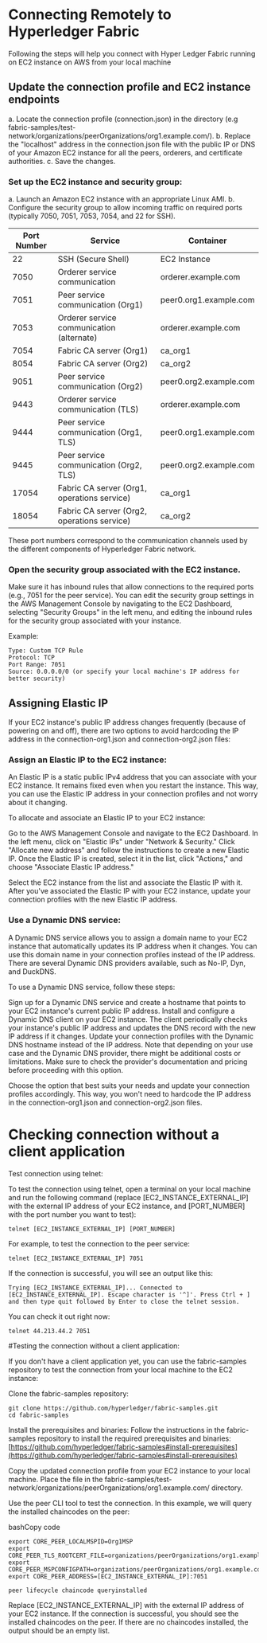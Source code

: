 ﻿# Connecting Remotely to Hyperledger Fabric
Following the steps will help you connect with Hyper Ledger Fabric running on EC2 instance on AWS from your local machine
## Update the connection profile and EC2 instance endpoints
a. Locate the connection profile (connection.json) in the directory (e.g fabric-samples/test-network/organizations/peerOrganizations/org1.example.com/).
b. Replace the "localhost" address in the connection.json file with the public IP or DNS of your Amazon EC2 instance for all the peers, orderers, and certificate authorities.
c. Save the changes.

### Set up the EC2 instance and security group:
a. Launch an Amazon EC2 instance with an appropriate Linux AMI.
b. Configure the security group to allow incoming traffic on required ports (typically 7050, 7051, 7053, 7054, and 22 for SSH).

| Port Number | Service | Container |
| --- | --- | --- |
| 22 | SSH (Secure Shell) | EC2 Instance |
| 7050 | Orderer service communication | orderer.example.com |
| 7051 | Peer service communication (Org1) | peer0.org1.example.com |
| 7053 | Orderer service communication (alternate) | orderer.example.com |
| 7054 | Fabric CA server (Org1) | ca_org1 |
| 8054 | Fabric CA server (Org2) | ca_org2 |
| 9051 | Peer service communication (Org2) | peer0.org2.example.com |
| 9443 | Orderer service communication (TLS) | orderer.example.com |
| 9444 | Peer service communication (Org1, TLS) | peer0.org1.example.com |
| 9445 | Peer service communication (Org2, TLS) | peer0.org2.example.com |
| 17054 | Fabric CA server (Org1, operations service) | ca_org1 |
| 18054 | Fabric CA server (Org2, operations service) | ca_org2 |

These port numbers correspond to the communication channels used by the different components of Hyperledger Fabric network.

### Open the security group associated with the EC2 instance. 
Make sure it has inbound rules that allow connections to the required ports (e.g., 7051 for the peer service). You can edit the security group settings in the AWS Management Console by navigating to the EC2 Dashboard, selecting "Security Groups" in the left menu, and editing the inbound rules for the security group associated with your instance.

Example:
```
Type: Custom TCP Rule
Protocol: TCP
Port Range: 7051
Source: 0.0.0.0/0 (or specify your local machine's IP address for better security)
```
## Assigning Elastic IP
If your EC2 instance's public IP address changes frequently (because of powering on and off), there are two options to avoid hardcoding the IP address in the connection-org1.json and connection-org2.json files:

### Assign an Elastic IP to the EC2 instance:

An Elastic IP is a static public IPv4 address that you can associate with your EC2 instance. It remains fixed even when you restart the instance. This way, you can use the Elastic IP address in your connection profiles and not worry about it changing.

To allocate and associate an Elastic IP to your EC2 instance:

Go to the AWS Management Console and navigate to the EC2 Dashboard.
In the left menu, click on "Elastic IPs" under "Network & Security."
Click "Allocate new address" and follow the instructions to create a new Elastic IP.
Once the Elastic IP is created, select it in the list, click "Actions," and choose "Associate Elastic IP address."

Select the EC2 instance from the list and associate the Elastic IP with it.
After you've associated the Elastic IP with your EC2 instance, update your connection profiles with the new Elastic IP address.

### Use a Dynamic DNS service:

A Dynamic DNS service allows you to assign a domain name to your EC2 instance that automatically updates its IP address when it changes. You can use this domain name in your connection profiles instead of the IP address. There are several Dynamic DNS providers available, such as No-IP, Dyn, and DuckDNS.

To use a Dynamic DNS service, follow these steps:

Sign up for a Dynamic DNS service and create a hostname that points to your EC2 instance's current public IP address. Install and configure a Dynamic DNS client on your EC2 instance. The client periodically checks your instance's public IP address and updates the DNS record with the new IP address if it changes. Update your connection profiles with the Dynamic DNS hostname instead of the IP address. Note that depending on your use case and the Dynamic DNS provider, there might be additional costs or limitations. Make sure to check the provider's documentation and pricing before proceeding with this option.

Choose the option that best suits your needs and update your connection profiles accordingly. This way, you won't need to hardcode the IP address in the connection-org1.json and connection-org2.json files.

# Checking connection without a client application

Test connection using telnet:

To test the connection using telnet, open a terminal on your local machine and run the following command (replace [EC2_INSTANCE_EXTERNAL_IP] with the external IP address of your EC2 instance, and [PORT_NUMBER] with the port number you want to test):
```
telnet [EC2_INSTANCE_EXTERNAL_IP] [PORT_NUMBER]
```

For example, to test the connection to the peer service:
```
telnet [EC2_INSTANCE_EXTERNAL_IP] 7051
```
If the connection is successful, you will see an output like this:
```
Trying [EC2_INSTANCE_EXTERNAL_IP]... Connected to [EC2_INSTANCE_EXTERNAL_IP]. Escape character is '^]'. Press Ctrl + ] and then type quit followed by Enter to close the telnet session.
```
You can check it out right now:
```
telnet 44.213.44.2 7051
```
#Testing the connection without a client application:

If you don't have a client application yet, you can use the fabric-samples repository to test the connection from your local machine to the EC2 instance:

Clone the fabric-samples repository:

```
git clone https://github.com/hyperledger/fabric-samples.git
cd fabric-samples
``` 

Install the prerequisites and binaries: Follow the instructions in the fabric-samples repository to install the required prerequisites and binaries: [https://github.com/hyperledger/fabric-samples#install-prerequisites](https://github.com/hyperledger/fabric-samples#install-prerequisites)

Copy the updated connection profile from your EC2 instance to your local machine. Place the file in the fabric-samples/test-network/organizations/peerOrganizations/org1.example.com/ directory.

Use the peer CLI tool to test the connection. In this example, we will query the installed chaincodes on the peer:

bashCopy code

```export CORE_PEER_TLS_ENABLED=true
export CORE_PEER_LOCALMSPID=Org1MSP
export CORE_PEER_TLS_ROOTCERT_FILE=organizations/peerOrganizations/org1.example.com/peers/peer0.org1.example.com/tls/ca.crt
export CORE_PEER_MSPCONFIGPATH=organizations/peerOrganizations/org1.example.com/users/Admin@org1.example.com/msp
export CORE_PEER_ADDRESS=[EC2_INSTANCE_EXTERNAL_IP]:7051

peer lifecycle chaincode queryinstalled 
```

Replace [EC2_INSTANCE_EXTERNAL_IP] with the external IP address of your EC2 instance. If the connection is successful, you should see the installed chaincodes on the peer. If there are no chaincodes installed, the output should be an empty list.


